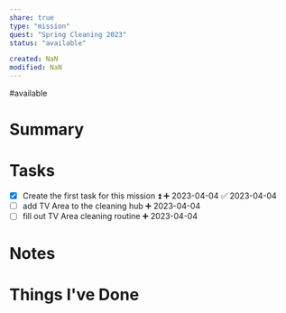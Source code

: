 ```yaml
---
share: true
type: "mission"
quest: "Spring Cleaning 2023"
status: "available"

created: NaN 
modified: NaN
---
```

#available 
# Summary

# Tasks
- [x] Create the first task for this mission ⏫ ➕ 2023-04-04 ✅ 2023-04-04
- [ ] add TV Area to the cleaning hub ➕ 2023-04-04
- [ ] fill out TV Area cleaning routine ➕ 2023-04-04
# Notes

# Things I've Done